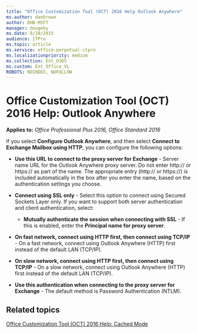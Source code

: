 ```yaml
---
title: "Office Customization Tool (OCT) 2016 Help Outlook Anywhere"
ms.author: danbrown
author: DHB-MSFT
manager: dougeby
ms.date: 8/28/2015
audience: ITPro
ms.topic: article
ms.service: office-perpetual-itpro
ms.localizationpriority: medium
ms.collection: Ent_O365
ms.custom: Ent_Office_VL
ROBOTS: NOINDEX, NOFOLLOW
---
```


# Office Customization Tool (OCT) 2016 Help: Outlook Anywhere

**Applies to:** *Office Professional Plus 2016, Office Standard 2016*

If you select **Configure Outlook Anywhere**, and then select **Connect to Exchange Mailbox using HTTP**, you can configure the following options: 
  
- **Use this URL to connect to the proxy server for Exchange** - Server name URL for the Outlook Anywhere proxy server. Do not enter http:// or https:// as part of the name. The appropriate entry (http:// or https://) is included automatically in the box after you enter the name, based on the authentication settings you choose. 
    
- **Connect using SSL only** - Select this option to connect using Secured Sockets Layer only. If you want to support both server authentication and client authentication, select: 
    
  - **Mutually authenticate the session when connecting with SSL** - If this is enabled, enter the **Principal name for proxy server**.
    
- **On fast network, connect using HTTP first, then connect using TCP/IP** - On a fast network, connect using Outlook Anywhere (HTTP) first instead of the default LAN (TCP/IP). 
    
- **On slow network, connect using HTTP first, then connect using TCP/IP** - On a slow network, connect using Outlook Anywhere (HTTP) first instead of the default LAN (TCP/IP). 
    
- **Use this authentication when connecting to the proxy server for Exchange** - The default method is Password Authentication (NTLM). 
    
## Related topics
[Office Customization Tool (OCT) 2016 Help: Cached Mode](oct-2016-help-cached-mode.md)

